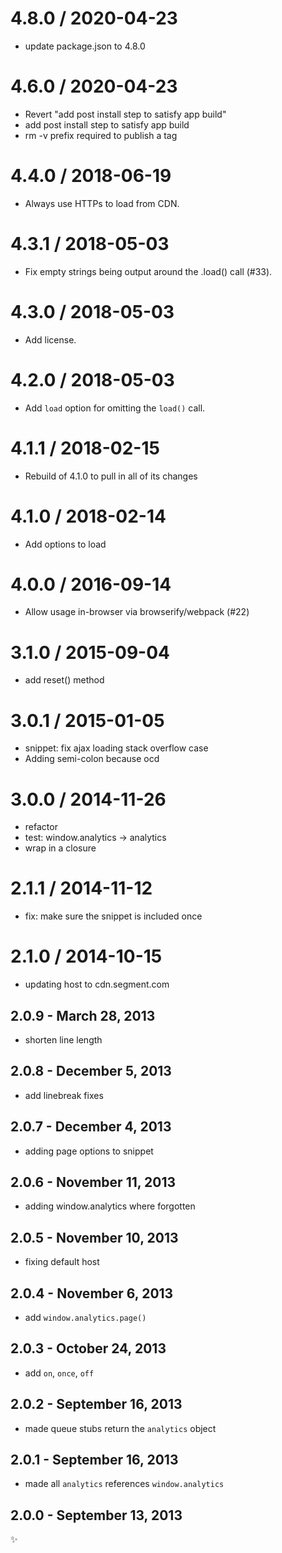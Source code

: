 
4.8.0 / 2020-04-23
==================

  * update package.json to 4.8.0

4.6.0 / 2020-04-23
==================

  * Revert "add post install step to satisfy app build"
  * add post install step to satisfy app build
  * rm -v prefix required to publish a tag

4.4.0 / 2018-06-19
==================

  * Always use HTTPs to load from CDN.

4.3.1 / 2018-05-03
==================

  * Fix empty strings being output around the .load() call (#33).

4.3.0 / 2018-05-03
==================

  * Add license.

4.2.0 / 2018-05-03
==================

  * Add `load` option for omitting the `load()` call.

4.1.1 / 2018-02-15
==================

  * Rebuild of 4.1.0 to pull in all of its changes

4.1.0 / 2018-02-14
==================

  * Add options to load

4.0.0 / 2016-09-14
==================

  * Allow usage in-browser via browserify/webpack (#22)

3.1.0 / 2015-09-04
==================

  * add reset() method


3.0.1 / 2015-01-05
==================

  * snippet: fix ajax loading stack overflow case
  * Adding semi-colon because ocd

3.0.0 / 2014-11-26
==================

  * refactor
  * test: window.analytics -> analytics
  * wrap in a closure

2.1.1 / 2014-11-12
==================

  * fix: make sure the snippet is included once

2.1.0 / 2014-10-15
==================

 * updating host to cdn.segment.com

2.0.9 - March 28, 2013
----------------------
* shorten line length

2.0.8 - December 5, 2013
------------------------
* add linebreak fixes

2.0.7 - December 4, 2013
------------------------
* adding page options to snippet

2.0.6 - November 11, 2013
-------------------------
* adding window.analytics where forgotten

2.0.5 - November 10, 2013
-------------------------
* fixing default host

2.0.4 - November 6, 2013
------------------------
* add `window.analytics.page()`

2.0.3 - October 24, 2013
------------------------
* add `on`, `once`, `off`

2.0.2 - September 16, 2013
--------------------------
* made queue stubs return the `analytics` object

2.0.1 - September 16, 2013
--------------------------
* made all `analytics` references `window.analytics`

2.0.0 - September 13, 2013
--------------------------
:sparkles:
